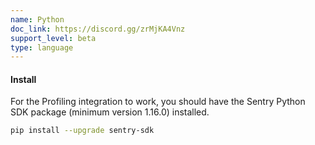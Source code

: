 ```yaml
---
name: Python
doc_link: https://discord.gg/zrMjKA4Vnz
support_level: beta
type: language
---
```


#### Install

For the Profiling integration to work, you should have the Sentry Python SDK package (minimum version 1.16.0) installed.

```bash
pip install --upgrade sentry-sdk
```

